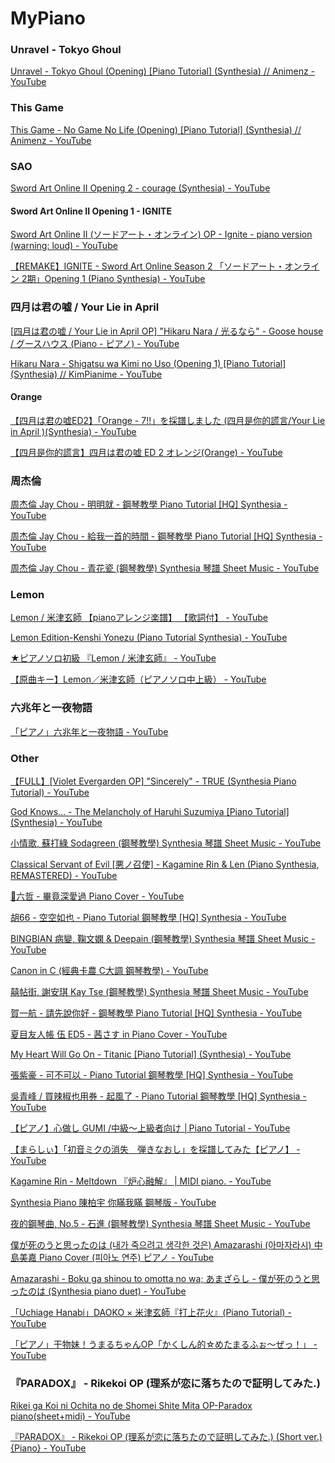 # MyPiano

### Unravel - Tokyo Ghoul

[Unravel - Tokyo Ghoul (Opening) [Piano Tutorial] (Synthesia) // Animenz - YouTube](https://www.youtube.com/watch?v=-AVWEtlG3iQ)

### This Game

[This Game - No Game No Life (Opening) [Piano Tutorial] (Synthesia) // Animenz - YouTube](https://www.youtube.com/watch?v=mbURFdczMjU)

### SAO

[Sword Art Online II Opening 2 - courage (Synthesia) - YouTube](https://www.youtube.com/watch?v=WEEk4oHSjwk)

#### Sword Art Online II Opening 1 - IGNITE

[Sword Art Online II (ソードアート・オンライン) OP - Ignite - piano version (warning: loud) - YouTube](https://www.youtube.com/watch?v=XGCwPlqhGlo)

[【REMAKE】IGNITE - Sword Art Online Season 2 「ソードアート・オンライン 2期」Opening 1 (Piano Synthesia) - YouTube](https://www.youtube.com/watch?v=drPLIuY6EjU)

### 四月は君の嘘 / Your Lie in April

[[四月は君の嘘 / Your Lie in April OP\] "Hikaru Nara / 光るなら" - Goose house / グースハウス (Piano - ピアノ) - YouTube](https://www.youtube.com/watch?v=Pse7g703tlk)

[Hikaru Nara - Shigatsu wa Kimi no Uso (Opening 1) [Piano Tutorial] (Synthesia) // KimPianime - YouTube](https://www.youtube.com/watch?v=_jZPtK4B3WM)

#### Orange

[【四月は君の嘘ED2】「Orange - 7!!」を採譜しました (四月是你的謊言/Your Lie in April )(Synthesia) - YouTube](https://www.youtube.com/watch?v=Jon9Ws65dbU)

[【四月是你的謊言】四月は君の嘘 ED 2 オレンジ(Orange) - YouTube](https://www.youtube.com/watch?v=_UOmg0cQHf8)

### 周杰倫

[周杰倫 Jay Chou - 明明就 - 鋼琴教學 Piano Tutorial [HQ] Synthesia - YouTube](https://www.youtube.com/watch?v=q_J4EV9YWuU)

[周杰倫 Jay Chou - 給我一首的時間 - 鋼琴教學 Piano Tutorial [HQ] Synthesia - YouTube](https://www.youtube.com/watch?v=GYIlHAceaKs)

[周杰倫 Jay Chou - 青花瓷 (鋼琴教學) Synthesia 琴譜 Sheet Music - YouTube](https://www.youtube.com/watch?v=L-KYYIbcvcw)

### Lemon

[Lemon / 米津玄師 【pianoアレンジ楽譜】 【歌詞付】 - YouTube](https://www.youtube.com/watch?v=Wi4fw1N9j-0)

[Lemon Edition-Kenshi Yonezu (Piano Tutorial Synthesia) - YouTube](https://www.youtube.com/watch?v=U-vAWVdi5xY)

[★ピアノソロ初級 『Lemon / 米津玄師』 - YouTube](https://www.youtube.com/watch?v=VDs_J0F3zx0)

[【原曲キー】Lemon／米津玄師（ピアノソロ中上級） - YouTube](https://www.youtube.com/watch?v=NPlK9QCzqwY)

### 六兆年と一夜物語

[「ピアノ」六兆年と一夜物語 - YouTube](https://www.youtube.com/watch?v=-ewpdZmih4I)

### Other

[【FULL】[Violet Evergarden OP] "Sincerely" - TRUE (Synthesia Piano Tutorial) - YouTube](https://www.youtube.com/watch?v=U2UaCpm0tVM)

[God Knows... - The Melancholy of Haruhi Suzumiya [Piano Tutorial] (Synthesia) - YouTube](https://www.youtube.com/watch?v=cUJREgDMDI4)

[小情歌, 蘇打綠 Sodagreen (鋼琴教學) Synthesia 琴譜 Sheet Music - YouTube](https://www.youtube.com/watch?v=O9PZAaf_1LM)

[Classical Servant of Evil [悪ノ召使] - Kagamine Rin & Len (Piano Synthesia, REMASTERED) - YouTube](https://www.youtube.com/watch?v=-V0wIUQsFC8)

[🎹六哲 - 畢竟深愛過 Piano Cover - YouTube](https://www.youtube.com/watch?v=H7tIcA_WhUw)

[胡66 - 空空如也 - Piano Tutorial 鋼琴教學 [HQ] Synthesia - YouTube](https://www.youtube.com/watch?v=w8PICylnU2k)

[BINGBIAN 病變, 鞠文嫻 & Deepain (鋼琴教學) Synthesia 琴譜 Sheet Music - YouTube](https://www.youtube.com/watch?v=ogHxrQJIEXk)

[Canon in C (經典卡農 C大調 鋼琴教學) - YouTube](https://www.youtube.com/watch?v=oEhmnOfWvu4)

[囍帖街, 謝安琪 Kay Tse (鋼琴教學) Synthesia 琴譜 Sheet Music - YouTube](https://www.youtube.com/watch?v=Ti2LmZdWUOE)

[賀一航 - 請先說你好 - 鋼琴教學 Piano Tutorial [HQ] Synthesia - YouTube](https://www.youtube.com/watch?v=EA1w6JHzz3U)

[夏目友人帳 伍 ED5 - 茜さす in Piano Cover - YouTube](https://www.youtube.com/watch?v=kT_eE32goys)

[My Heart Will Go On - Titanic [Piano Tutorial] (Synthesia) - YouTube](https://www.youtube.com/watch?v=696cmfqz0t8)

[張紫豪 - 可不可以 - Piano Tutorial 鋼琴教學 [HQ] Synthesia - YouTube](https://www.youtube.com/watch?v=G-tsJrrEUnM)

[吳青峰 / 買辣椒也用券 - 起風了 - Piano Tutorial 鋼琴教學 [HQ] Synthesia - YouTube](https://www.youtube.com/watch?v=JHPrmJSDjo8)

[【ピアノ】心做し GUMI /中級～上級者向け │Piano Tutorial - YouTube](https://www.youtube.com/watch?v=U8aOmt-bccU)

[【まらしぃ】「初音ミクの消失　弾きなおし」を採譜してみた【ピアノ】 - YouTube](https://www.youtube.com/watch?v=TMBnl7-y67g)

[Kagamine Rin - Meltdown 『炉心融解』 | MIDI piano. - YouTube](https://www.youtube.com/watch?v=oz9vJbKkUvo)

[Synthesia Piano 陳柏宇 你瞞我瞞 鋼琴版 - YouTube](https://www.youtube.com/watch?v=48xS8yPJyFo)

[夜的鋼琴曲, No.5 - 石進 (鋼琴教學) Synthesia 琴譜 Sheet Music - YouTube](https://www.youtube.com/watch?v=RIJGrOWjP20)

[僕が死のうと思ったのは (내가 죽으려고 생각한 것은) Amazarashi (아마자라시) 中島美嘉 Piano Cover (피아노 연주) ピアノ - YouTube](https://www.youtube.com/watch?v=s2hG7nUTgKo)

[Amazarashi - Boku ga shinou to omotta no wa; あまざらし - 僕が死のうと思ったのは (Synthesia piano duet) - YouTube](https://www.youtube.com/watch?v=I8kIYCPCsXY)

[「Uchiage Hanabi」DAOKO × 米津玄師『打上花火』(Piano Tutorial) - YouTube](https://www.youtube.com/watch?v=GsVYanDFpjg)

[「ピアノ」干物妹！うまるちゃんOP「かくしん的☆めたまるふぉ～ぜっ！」 - YouTube](https://www.youtube.com/watch?v=XkcUsbQs2OA)

### 『PARADOX』 - Rikekoi OP (理系が恋に落ちたので証明してみた.)

[Rikei ga Koi ni Ochita no de Shomei Shite Mita OP-Paradox piano(sheet+midi) - YouTube](https://www.youtube.com/watch?v=XDaV85W7s4A)

[『PARADOX』 - Rikekoi OP (理系が恋に落ちたので証明してみた.) (Short ver.) {Piano} - YouTube](https://www.youtube.com/watch?v=AuMsLrxtFJw)
